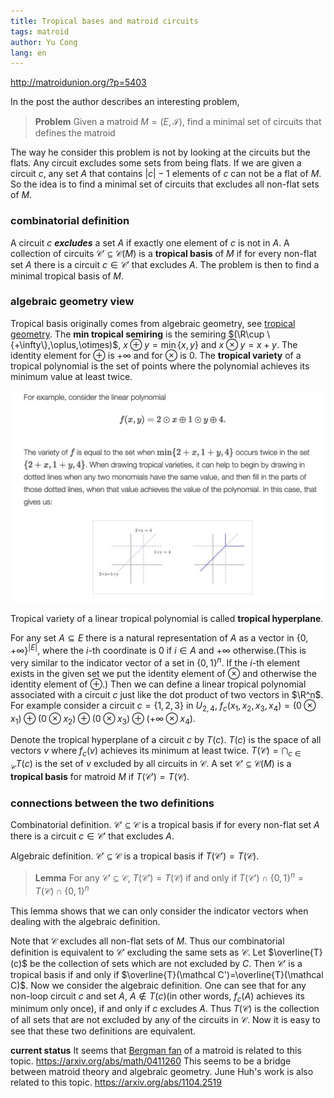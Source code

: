 ```yaml
---
title: Tropical bases and matroid circuits
tags: matroid
author: Yu Cong
lang: en
---
```



<http://matroidunion.org/?p=5403>

In the post the author describes an interesting problem,

> **Problem** Given a matroid $M=(E,\mathcal{I})$, find a minimal set of circuits that defines the matroid

The way he consider this problem is not by looking at the circuits but the flats. Any circuit excludes some sets from being flats. If we are given a circuit $c$, any set $A$ that contains $|c|-1$ elements of $c$ can not be a flat of $M$. So the idea is to find a minimal set of circuits that excludes all non-flat sets of $M$.


### combinatorial definition

A circuit $c$ ***excludes*** a set $A$ if exactly one element of $c$ is not in $A$. 
A collection of circuits $\mathcal{C}'\subseteq \mathcal{C}(M)$ is a **tropical basis** of $M$ if for every non-flat set $A$ there is a circuit $c\in \mathcal{C}'$ that excludes $A$.
The problem is then to find a minimal tropical basis of $M$.

### algebraic geometry view

Tropical basis originally comes from algebraic geometry, see [tropical geometry](https://en.wikipedia.org/wiki/Tropical_geometry). 
The **min tropical semiring** is the semiring $(\R\cup \{+\infty\},\oplus,\otimes)$, $x\oplus y = \min\{x,y\}$ and $x\otimes y = x+y$. The identity element for $\oplus$ is $+\infty$ and for $\otimes$ is $0$.
The **tropical variety** of a tropical polynomial is the set of points where the polynomial achieves its minimum value at least twice.
<!-- \begin{figure}[!htb]
    \centering
    \includegraphics[width=0.6\textwidth]{image/tropicalvariety.png}
    \caption{example of tropical variety from the blog post}
    \label{fig:tropical_variety}
\end{figure} -->

![image from [the matroid union post](http://matroidunion.org/?p=5403)](/images/tropicalbases/tropicalvariety.png)

Tropical variety of a linear tropical polynomial is called **tropical hyperplane**.

For any set $A\subseteq E$ there is a natural representation of $A$ as a vector in $\{0,+\infty\}^{|E|}$, where the $i$-th coordinate is $0$ if $i\in A$ and $+\infty$ otherwise.(This is very similar to the indicator vector of a set in $\{0,1\}^n$. If the $i$-th element exists in the given set we put the identity element of $\otimes$ and otherwise the identity element of $\oplus$.)
Then we can define a linear tropical polynomial associated with a circuit $c$ just like the dot product of two vectors in $\R^n$. For example consider a circuit $c=\{1,2,3\}$ in $U_{2,4}$, $f_{c}(x_1,x_2,x_3,x_4)=(0 \otimes x_1)\oplus(0 \otimes x_2)\oplus(0 \otimes x_3)\oplus(+\infty\otimes x_4)$.

Denote the tropical hyperplane of a circuit $c$ by $T(c)$. $T(c)$ is the space of all vectors $v$ where $f_c(v)$ achieves its minimum at least twice. $T(\mathcal C)=\bigcap_{c\in \mathcal C}T(c)$ is the set of $v$ excluded by all circuits in $\mathcal C$.
A set $\mathcal{C}'\subseteq \mathcal C(M)$ is a **tropical basis** for matroid $M$ if $T(\mathcal C')=T(\mathcal C)$.

### connections between the two definitions

Combinatorial definition. $\mathcal C'\subseteq \mathcal C$ is a tropical basis if for every non-flat set $A$ there is a circuit $c\in \mathcal C'$ that excludes $A$.

Algebraic definition. $\mathcal C'\subseteq \mathcal C$ is a tropical basis if $T(\mathcal C')=T(\mathcal C)$.


> **Lemma** For any $\mathcal C'\subseteq \mathcal C$, $T(\mathcal C')= T(\mathcal C)$ if and only if $T(\mathcal C')\cap \{0,1\}^n= T(\mathcal C)\cap \{0,1\}^n$


This lemma shows that we can only consider the indicator vectors when dealing with the algebraic definition.

Note that $\mathcal{C}$ excludes all non-flat sets of $M$. Thus our combinatorial definition is equivalent to $\mathcal C'$ excluding the same sets as $\mathcal C$. Let $\overline{T}(c)$ be the collection of sets which are not excluded by $C$. Then $\mathcal C'$ is a tropical basis if and only if $\overline{T}(\mathcal C')=\overline{T}(\mathcal C)$. Now we consider the algebraic definition. One can see that for any non-loop circuit $c$ and set $A$, $A\notin T(c)$(in other words, $f_c(A)$ achieves its minimum only once), if and only if $c$ excludes $A$. Thus $T(\mathcal C)$ is the collection of all sets that are not excluded by any of the circuits in $\mathcal C$. Now it is easy to see that these two definitions are equivalent.



**current status** It seems that [Bergman fan](https://mathoverflow.net/questions/278264/definition-of-the-bergman-fan) of a matroid is related to this topic. <https://arxiv.org/abs/math/0411260>
This seems to be a bridge between matroid theory and algebraic geometry. June Huh's work is also related to this topic. <https://arxiv.org/abs/1104.2519>